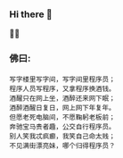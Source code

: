 ### Hi there 👋

🐂🍺

### 佛曰:   
    写字楼里写字间，写字间里程序员；
    程序人员写程序，又拿程序换酒钱。
    酒醒只在网上坐，酒醉还来网下眠；
    酒醉酒醒日复日，网上网下年复年。
    但愿老死电脑间，不愿鞠躬老板前；
    奔驰宝马贵者趣，公交自行程序员。
    别人笑我忒疯癫，我笑自己命太贱；
    不见满街漂亮妹，哪个归得程序员？

<!--
**CasbaL/casbal** is a ✨ _special_ ✨ repository because its `README.md` (this file) appears on your GitHub profile.

Here are some ideas to get you started:

- 🔭 I’m currently working on ...
- 🌱 I’m currently learning ...
- 👯 I’m looking to collaborate on ...
- 🤔 I’m looking for help with ...
- 💬 Ask me about ...
- 📫 How to reach me: ...
- 😄 Pronouns: ...
- ⚡ Fun fact: ...
-->
